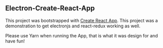 ## Electron-Create-React-App


This project was bootstrapped with [Create React App](https://github.com/facebook/create-react-app).
This project was a demonstration to get electronjs and react-redux working as well.

Please use Yarn when running the App, that is what it was design for and have fun!



